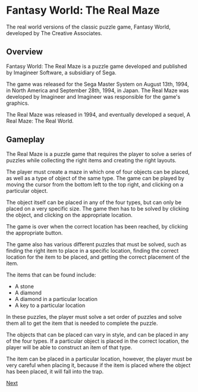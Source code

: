 # Fantasy World: The Real Maze

The real world versions of the classic puzzle game, Fantasy World, developed by The Creative Associates.

## Overview

Fantasy World: The Real Maze is a puzzle game developed and published by Imagineer Software, a subsidiary of Sega.

The game was released for the Sega Master System on August 13th, 1994, in North America and September 28th, 1994, in Japan. The Real Maze was developed by Imagineer and Imagineer was responsible for the game's graphics.

The Real Maze was released in 1994, and eventually developed a sequel, A Real Maze: The Real World.

## Gameplay

The Real Maze is a puzzle game that requires the player to solve a series of puzzles while collecting the right items and creating the right layouts.

The player must create a maze in which one of four objects can be placed, as well as a type of object of the same type. The game can be played by moving the cursor from the bottom left to the top right, and clicking on a particular object.

The object itself can be placed in any of the four types, but can only be placed on a very specific size. The game then has to be solved by clicking the object, and clicking on the appropriate location.

The game is over when the correct location has been reached, by clicking the appropriate button.

The game also has various different puzzles that must be solved, such as finding the right item to place in a specific location, finding the correct location for the item to be placed, and getting the correct placement of the item.

The items that can be found include:

*   A stone
*   A diamond
*   A diamond in a particular location
*   A key to a particular location

In these puzzles, the player must solve a set order of puzzles and solve them all to get the item that is needed to complete the puzzle.

The objects that can be placed can vary in style, and can be placed in any of the four types. If a particular object is placed in the correct location, the player will be able to construct an item of that type.

The item can be placed in a particular location, however, the player must be very careful when placing it, because if the item is placed where the object has been placed, it will fall into the trap.

[Next](005.md)
